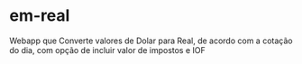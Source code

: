 em-real
========

Webapp que Converte valores de Dolar para Real, de acordo com a cotação do dia, com opção de incluir valor de impostos e IOF
